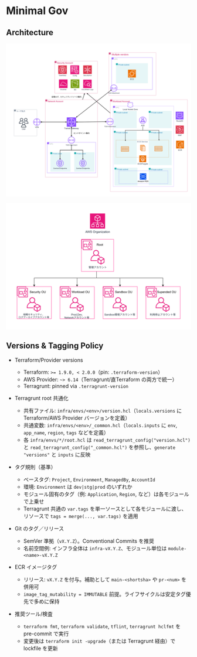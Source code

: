 # Minimal Gov

## Architecture

![Architecture Diagram](./image/アーキテクチャ図.png)

![Organization Diagram](./image/Organization.png)

## Versions & Tagging Policy

- Terraform/Provider versions
  - Terraform: `>= 1.9.0, < 2.0.0`（pin: `.terraform-version`）
  - AWS Provider: `~> 6.14`（Terragrunt/直Terraform の両方で統一）
  - Terragrunt: pinned via `.terragrunt-version`

- Terragrunt root 共通化
  - 共有ファイル: `infra/envs/<env>/version.hcl`（`locals.versions` に Terraform/AWS Provider バージョンを定義）
  - 共通変数: `infra/envs/<env>/_common.hcl`（`locals.inputs` に `env`, `app_name`, `region`, `tags` などを定義）
  - 各 `infra/envs/*/root.hcl` は `read_terragrunt_config("version.hcl")` と `read_terragrunt_config("_common.hcl")` を参照し、`generate "versions"` と `inputs` に反映

- タグ規則（基準）
  - ベースタグ: `Project`, `Environment`, `ManagedBy`, `AccountId`
  - 環境: `Environment` は `dev|stg|prod` のいずれか
  - モジュール固有のタグ（例: `Application`, `Region`, など）は各モジュールで上乗せ
  - Terragrunt 共通の `var.tags` を単一ソースとして各モジュールに渡し、リソースで `tags = merge(..., var.tags)` を適用

- Git のタグ／リリース
  - SemVer 準拠（`vX.Y.Z`）。Conventional Commits を推奨
  - 名前空間例: インフラ全体は `infra-vX.Y.Z`、モジュール単位は `module-<name>-vX.Y.Z`

- ECR イメージタグ
  - リリース: `vX.Y.Z` を付与。補助として `main-<shortsha>` や `pr-<num>` を併用可
  - `image_tag_mutability = IMMUTABLE` 前提。ライフサイクルは安定タグ優先で多めに保持

- 推奨ツール/検査
  - `terraform fmt`, `terraform validate`, `tflint`, `terragrunt hclfmt` を pre-commit で実行
  - 変更後は `terraform init -upgrade`（または Terragrunt 経由）で lockfile を更新
